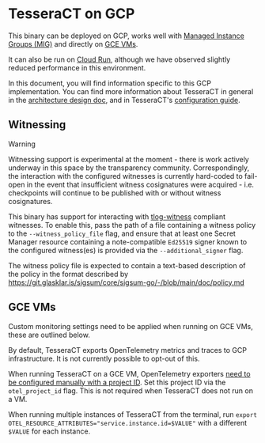 # TesseraCT on GCP

This binary can be deployed on GCP, works well with
[Managed Instance Groups (MIG)](./live/gcp/static-ct-staging/logs) and directly
on [GCE VMs](./live/gcp/test).

It can also be run on [Cloud Run](./live/gcp/static-ct/logs/ci), although we
have observed slightly reduced performance in this environment.

In this document, you will find information specific to this GCP implementation.
You can find more information about TesseraCT in general in the
[architecture design doc](/docs/architecture.md), and in TesseraCT's
[configuration guide](../).

## Witnessing

> [!WARNING]
> Witnessing support is experimental at the moment - there is work actively underway
> in this space by the transparency community.
> Correspondingly, the interaction with the configured witnesses is currently hard-coded
> to fail-open in the event that insufficient witness cosignatures were acquired - i.e. 
> checkpoints will continue to be published with or without witness cosignatures.

This binary has support for interacting with [tlog-witness](https://c2sp.org/tlog-witness)
compliant witnesses. To enable this, pass the path of a file containing a witness policy
to the `--witness_policy_file` flag, and ensure that at least one Secret Manager resource
containing a note-compatible `Ed25519` signer known to the configured witness(es) is
provided via the `--additional_signer` flag.

The witness policy file is expected to contain a text-based description of the policy in
the format described by https://git.glasklar.is/sigsum/core/sigsum-go/-/blob/main/doc/policy.md

## GCE VMs

Custom monitoring settings need to be applied when running on GCE VMs, these are
outlined below.

By default, TesseraCT exports OpenTelemetry metrics and traces to GCP
infrastructure. It is not currently possible to opt-out of this.

When running TesseraCT on a GCE VM, OpenTelemetry exporters
[need to be configured manually with a project ID](https://github.com/GoogleCloudPlatform/opentelemetry-operations-go/blob/main/exporter/metric/README.md#authentication).
Set this project ID via the `otel_project_id` flag. This is not required when
TesseraCT does not run on a VM.

When running multiple instances of TesseraCT from the terminal, run
`export OTEL_RESOURCE_ATTRIBUTES="service.instance.id=$VALUE"` with a different
`$VALUE` for each instance.
